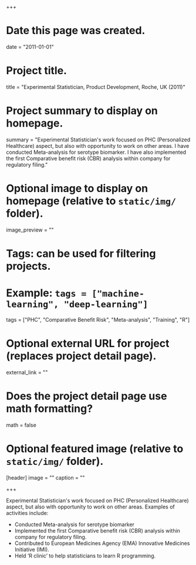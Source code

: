 +++
# Date this page was created.
date = "2011-01-01"

# Project title.
title = "Experimental Statistician, Product Development, Roche, UK (2011)"

# Project summary to display on homepage.
summary = "Experimental Statistician's work focused on PHC (Personalized Healthcare) aspect, but also with opportunity to work on other areas. I have conducted Meta-analysis for serotype biomarker. I have also implemented the first Comparative benefit risk (CBR) analysis within company for regulatory filing."

# Optional image to display on homepage (relative to `static/img/` folder).
image_preview = ""

# Tags: can be used for filtering projects.
# Example: `tags = ["machine-learning", "deep-learning"]`
tags = ["PHC", "Comparative Benefit Risk", "Meta-analysis", "Training", "R"]

# Optional external URL for project (replaces project detail page).
external_link = ""

# Does the project detail page use math formatting?
math = false

# Optional featured image (relative to `static/img/` folder).
[header]
image = ""
caption = ""

+++

Experimental Statistician's work focused on PHC (Personalized Healthcare) aspect, but also with opportunity to work on other areas. Examples of activities include:

* Conducted Meta-analysis for serotype biomarker
* Implemented the first Comparative benefit risk (CBR) analysis within company for regulatory filing.
* Contributed to European Medicines Agency (EMA) Innovative Medicines Initiative (IMI).
* Held ‘R clinic’ to help statisticians to learn R programming.